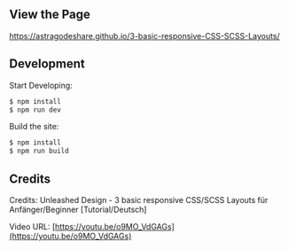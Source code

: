 ## View the Page
https://astragodeshare.github.io/3-basic-responsive-CSS-SCSS-Layouts/

## Development
Start Developing:
```bash
$ npm install
$ npm run dev
```

Build the site:
```bash
$ npm install
$ npm run build
```

## Credits

Credits: Unleashed Design - 3 basic responsive CSS/SCSS Layouts für Anfänger/Beginner [Tutorial/Deutsch]

Video URL: [https://youtu.be/o9MO_VdGAGs](https://youtu.be/o9MO_VdGAGs)